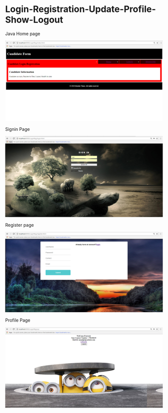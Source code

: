 # Login-Registration-Update-Profile-Show-Logout
Java Home page

![alt text](https://github.com/Pratyush8895/Login-Registration-Update-Profile-Show-Logout/blob/master/assets/Capture.PNG)


Signin Page

![alt text](https://github.com/Pratyush8895/Login-Registration-Update-Profile-Show-Logout/blob/master/assets/Capture2.PNG)

Register page

![alt text](https://github.com/Pratyush8895/Login-Registration-Update-Profile-Show-Logout/blob/master/assets/Capture3.PNG)

Profile Page

![alt text](https://github.com/Pratyush8895/Login-Registration-Update-Profile-Show-Logout/blob/master/assets/Capture4.PNG)


